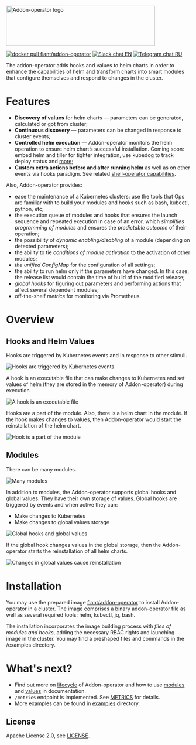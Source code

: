 <p align=""center">
<img width="407" height="109" src="docs/logo-addon.png" alt="Addon-operator logo" />
</p>

<p align=""center">
<a href="https://hub.docker.com/r/flant/addon-operator"><img src="https://img.shields.io/badge/docker-latest-2496ed.svg?logo=docker" alt="docker pull flant/addon-operator"/></a>
<a href="https://cloud-native.slack.com/messages/CJ13K3HFG"><img src="https://img.shields.io/badge/slack-EN%20chat-611f69.svg?logo=slack" alt="Slack chat EN"/></a>
<a href="https://t.me/kubeoperator"><img src="https://img.shields.io/badge/telegram-RU%20chat-179cde.svg?logo=telegram" alt="Telegram chat RU"/></a>
</p>


The addon-operator adds hooks and values to helm charts in order to enhance the capabilities of helm and transform charts into smart modules that configure themselves and respond to changes in the cluster.

# Features

- **Discovery of values** for helm charts — parameters can be generated, calculated or got from cluster;
- **Continuous discovery** — parameters can be changed in response to cluster events;
- **Controlled helm execution** — Addon-operator monitors the helm operation to ensure helm chart’s successful installation. Coming soon: embed helm and tiller for tighter integration, use kubedog to track deploy status and [more](https://github.com/flant/addon-operator/issues/17);
- **Custom extra actions before and after running helm** as well as on other events via hooks paradigm. See related [shell-operator capabilities](https://github.com/flant/shell-operator/blob/master/HOOKS.md).

Also, Addon-operator provides:

- ease the maintenance of a Kubernetes clusters: use the tools that Ops are familiar with to build your modules and hooks such as bash, kubectl, python, etc;
- the execution queue of modules and hooks that ensures the launch sequence and repeated execution in case of an error, which *simplifies programming of modules* and ensures the *predictable outcome* of their operation;
- the possibility of *dynamic enabling/disabling* of a module (depending on detected parameters);
- the ability to tie *conditions of module activation* to the activation of other modules;
- *the unified ConfigMap* for the configuration of all settings;
- the ability to run helm only if the parameters have changed. In this case, the release list would contain the time of build of the modified release;
- *global hooks* for figuring out parameters and performing actions that affect several dependent modules;
- off-the-shelf *metrics* for monitoring via Prometheus.


# Overview

## Hooks and Helm Values

Hooks are triggered by Kubernetes events and in response to other stimuli.

![Hooks are triggered by Kubernetes events](docs/readme-1.gif)

A hook is an executable file that can make changes to Kubernetes and set values of helm (they are stored in the memory of Addon-operator) during execution

![A hook is an executable file](docs/readme-2.gif)

Hooks are a part of the module. Also, there is a helm chart in the module. If the hook makes changes to values, then Addon-operator would start the reinstallation of the helm chart.

![Hook is a part of the module](docs/readme-3.gif)

## Modules

There can be many modules.

![Many modules](docs/readme-4.gif)

In addition to modules, the Addon-operator supports global hooks and global values. They have their own storage of values. Global hooks are triggered by events and when active they can:

- Make changes to Kubernetes
- Make changes to global values storage

![Global hooks and global values](docs/readme-5.gif)

If the global hook changes values in the global storage, then the Addon-operator starts the reinstallation of all helm charts.

![Changes in global values cause reinstallation](docs/readme-6.gif)


# Installation

You may use the prepared image [flant/addon-operator](https://hub.docker.com/r/flant/addon-operator) to install Addon-operator in a cluster. The image comprises a binary addon-operator file as well as several required tools: helm, kubectl, jq, bash.

The installation incorporates the image building process with *files of modules and hooks*, adding the necessary RBAC rights and launching image in the cluster. You may find a preshaped files and commands in the /examples directory.


# What's next?
- Find out more on [lifecycle](LIFECYCLE.md) of Addon-operator and how to use [modules](MODULES.md) and [values](VALUES.md) in documentation.
- `/metrics` endpoint is implemented. See [METRICS](METRICS.md) for details.
- More examples can be found in [examples](/examples/) directory.

## License

Apache License 2.0, see [LICENSE](LICENSE).

